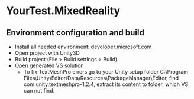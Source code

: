 # YourTest.MixedReality

## Environment configuration and build

* Install all needed environment: [developer.microsoft.com](https://developer.microsoft.com/en-us/windows/holographic/install_the_tools)
* Open project with Unity3D
* Build project (File > Build settings > Build)
* Open generated VS solution
    * To fix TextMeshPro errors go to your Unity setup folder C:\Program Files\Unity\Editor\Data\Resources\PackageManager\Editor, find com.unity.textmeshpro-1.2.4, extract its content to folder, which VS can not find.
